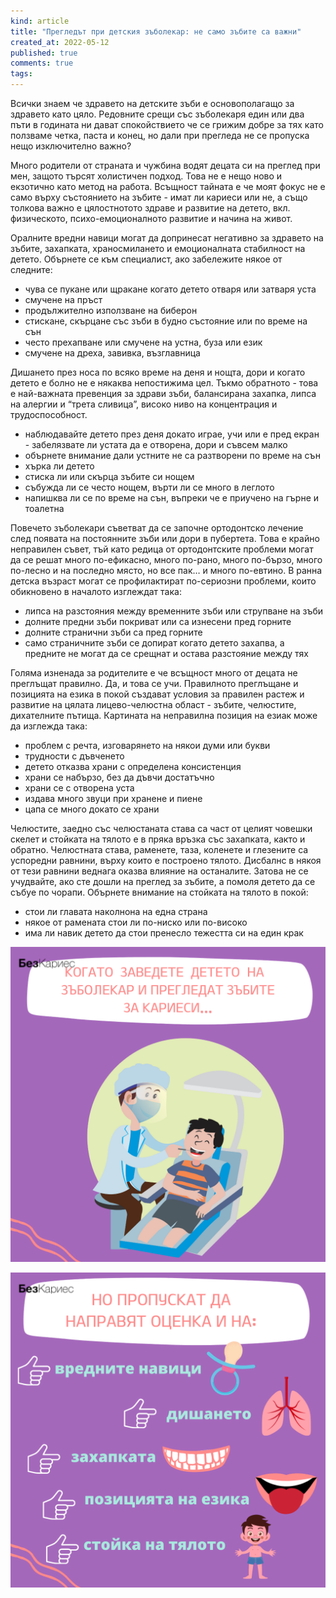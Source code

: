 ```yaml
---
kind: article
title: "Прегледът при детския зъболекар: не само зъбите са важни"
created_at: 2022-05-12
published: true
comments: true
tags:
--- 
```

Всички знаем че здравето на детските зъби е основополагащо за здравето като цяло. Редовните срещи със зъболекаря един или два пъти в годината ни дават спокойствието че се грижим добре за тях като ползваме четка, паста и конец, но дали при прегледа не се пропуска нещо изключително важно?<br />

Много родители от страната и чужбина водят децата си на преглед при мен, защото търсят холистичен подход. Това не е нещо ново и екзотично като метод на работа. Всъщност тайната е че моят фокус не е само върху състоянието на зъбите - имат ли кариеси или не, а също толкова важно е цялостнотото здраве и развитие на детето, вкл. физическото, психо-емоционалното развитие и начина на живот. <br />

Оралните вредни навици могат да допринесат негативно за здравето на зъбите, захапката, храносмилането и емоционалната стабилност на детето. Обърнете се към специалист, ако забележите някое от следните:<br />

- чува се пукане или щракане когато детето отваря или затваря уста<br />
- смучене на пръст<br />
- продължително използване на биберон<br />
- стискане, скърцане със зъби в будно състояние или по време на сън<br />
- често прехапване или смучене на устна, буза или език<br />
- смучене на дреха, завивка, възглавница<br />


Дишането през носа по всяко време на деня и нощта, дори и когато детето е болно не е някаква непостижима цел. Тъкмо обратното - това е най-важната превенция за здрави зъби, балансирана захапка, липса на алергии и “трета сливица”, високо ниво на концентрация и трудоспособност.<br />

- наблюдавайте детето през деня докато играе, учи или е пред екран - забелязвате ли устата да е отворена, дори и съвсем малко<br />
- обърнете внимание дали устните не са разтворени по време на сън<br />
- хърка ли детето<br />
- стиска ли или скърца зъбите си нощем<br />
- събужда ли се често нощем, върти ли се много в леглото<br />
- напишква ли се по време на сън, въпреки че е приучено на гърне и тоалетна<br />


Повечето зъболекари съветват да се започне ортодонтско лечение след появата на постоянните зъби или дори в пубертета. Това е крайно неправилен съвет, тъй като редица от ортодонтските проблеми могат да се решат много по-ефикасно, много по-рано, много по-бързо, много по-лесно и на последно място, но все пак… и много по-евтино. В ранна детска възраст могат се профилактират по-сериозни проблеми, които обикновено в началото изглеждат така:<br />

- липса на разстояния между временните зъби или струпване на зъби<br />
- долните предни зъби покриват или са изнесени пред горните<br />
- долните странични зъби са пред горните<br />
- само страничните зъби се допират когато детето захапва, а предните не могат да се срещнат и остава разстояние между тях<br />
	
 
Голяма изненада за родителите е че всъщност много от децата не преглъщат правилно. Да, и това се учи. Правилното преглъщане и позицията на езика в покой създават условия за правилен растеж и развитие на цялата лицево-челюстна област - зъбите, челюстите, дихателните пътища. Картината на неправилна позиция на езиак може да изглежда така:<br />

- проблем с речта, изговарянето на някои думи или букви<br />
- трудности с дъвченето<br />
- детето отказва храни с определена консистенция<br />
- храни се набързо, без да дъвчи достатъчно<br />
- храни се с отворена уста<br />
- издава много звуци при хранене и пиене<br />
- цапа се много докато се храни<br />

Челюстите, заедно със челюстаната става са част от целият човешки скелет и стойката на тялото е в пряка връзка със захапката, както и обратно. Челюстната става, раменете, таза, коленете и глезените са успоредни равнини, върху които е построено тялото. Дисбалнс в някоя от тези равнини веднага оказва влияние на останалите. Затова не се учудвайте, ако сте дошли на преглед за зъбите, а помоля детето да се събуе по чорапи.
Обърнете внимание на стойката на тялото в покой:<br />

- стои ли главата наколнона на една страна<br />
- някое от рамената стои ли по-ниско или по-високо<br />
- има ли навик детето да стои пренесло тежестта си на един крак<br />


![пълен преглед](/images/posts/palenpregled.jpg)


![пълен преглед 2](/images/posts/palenpregled2.jpg)



